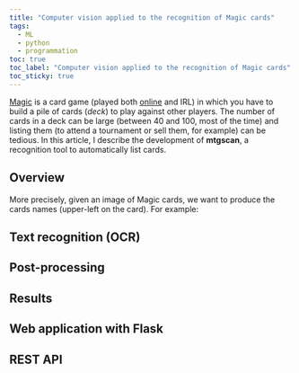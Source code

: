 ```yaml
---
title: "Computer vision applied to the recognition of Magic cards"
tags:
  - ML
  - python
  - programmation
toc: true
toc_label: "Computer vision applied to the recognition of Magic cards"
toc_sticky: true
---
```


[Magic](https://magic.wizards.com/en) is a card game (played both [online](https://magic.wizards.com/fr/mtgarena) and IRL) in which you have to build a pile of cards (*deck*) to play against other players. The number of cards in a deck can be large (between 40 and 100, most of the time) and listing them (to attend a tournament or sell them, for example) can be tedious. In this article, I describe the development of **mtgscan**, a recognition tool to automatically list cards. 

## Overview
More precisely, given an image of Magic cards, we want to produce the cards names (upper-left on the card). For example:

## Text recognition (OCR)

## Post-processing

## Results

## Web application with Flask

## REST API
